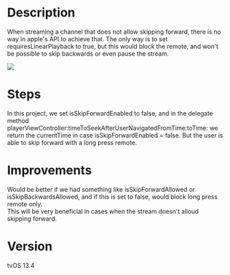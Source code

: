 # Description

When streaming a channel that does not allow skipping forward, there is no way in apple's API to achieve that. 
The only way is to set requiresLinearPlayback to true, but this would block the remote, and won't be possible to skip backwards or even pause the stream.

![](skipForward.gif)

# Steps
In this project, we set isSkipForwardEnabled to false, and in the delegate method playerViewController:timeToSeekAfterUserNavigatedFromTime:toTime: we return the currentTime in case isSkipForwardEnabled = false. 
But the user is able to skip forward with a long press remote.

# Improvements
Would be better if we had something like isSkipForwardAllowed or isSkipBackwardsAllowed, and if this is set to false, would block long press remote only.  
This will be very beneficial in cases when the stream doesn't alloud skipping forward.

# Version
tvOS 13.4

